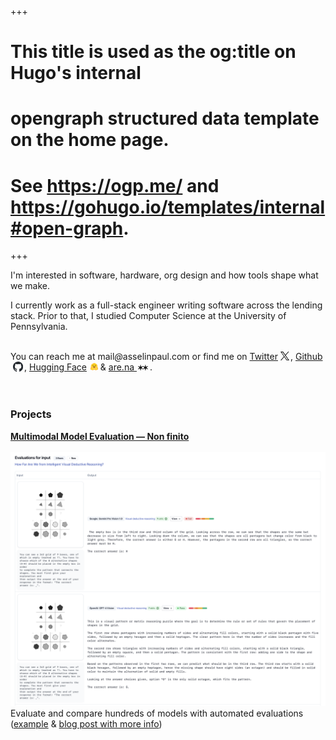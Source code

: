 +++
# This title is used as the og:title on Hugo's internal
# opengraph structured data template on the home page.
# See https://ogp.me/ and https://gohugo.io/templates/internal#open-graph.
+++

I'm interested in software, hardware, org design and how tools shape what we make.

I currently work as a full-stack engineer writing software across the lending stack. Prior to that, I studied Computer Science at the University of Pennsylvania.

<br>

<div id="intro">
You can reach me at <a
                style="text-decoration: none"
                href="mailto:mail@asselinpaul.com"
              >
<span class="highlighted"
                  >mail<i style="padding-left: 0px; padding-right: 0px">@</i
                  >asselinpaul.com</span
                >
</a>
or find me on
<a target="_blank" href="https://twitter.com/asselinpaul"
                >Twitter</a
              ><svg
                xmlns="http://www.w3.org/2000/svg"
                width="14"
                height="14"
                viewBox="0 0 300 300"
                version="1.1"
                style="margin-bottom: -1px; margin-left: 4px; margin-right: 2px"
              >
<path
                  d="M178.57 127.15 290.27 0h-26.46l-97.03 110.38L89.34 0H0l117.13 166.93L0 300.25h26.46l102.4-116.59 81.8 116.59h89.34M36.01 19.54H76.66l187.13 262.13h-40.66"
                /></svg
              >,
<a target="_blank" href="https://github.com/asselinpaul">Github</a
              ><svg
                width="16"
                height="16"
                viewBox="0 0 96 96"
                xmlns="http://www.w3.org/2000/svg"
                style="margin-bottom: -2px; margin-left: 4px; margin-right: 2px"
              >
<path
                  fill-rule="evenodd"
                  clip-rule="evenodd"
                  d="M48.854 0C21.839 0 0 22 0 49.217c0 21.756 13.993 40.172 33.405 46.69 2.427.49 3.316-1.059 3.316-2.362 0-1.141-.08-5.052-.08-9.127-13.59 2.934-16.42-5.867-16.42-5.867-2.184-5.704-5.42-7.17-5.42-7.17-4.448-3.015.324-3.015.324-3.015 4.934.326 7.523 5.052 7.523 5.052 4.367 7.496 11.404 5.378 14.235 4.074.404-3.178 1.699-5.378 3.074-6.6-10.839-1.141-22.243-5.378-22.243-24.283 0-5.378 1.94-9.778 5.014-13.2-.485-1.222-2.184-6.275.486-13.038 0 0 4.125-1.304 13.426 5.052a46.97 46.97 0 0 1 12.214-1.63c4.125 0 8.33.571 12.213 1.63 9.302-6.356 13.427-5.052 13.427-5.052 2.67 6.763.97 11.816.485 13.038 3.155 3.422 5.015 7.822 5.015 13.2 0 18.905-11.404 23.06-22.324 24.283 1.78 1.548 3.316 4.481 3.316 9.126 0 6.6-.08 11.897-.08 13.526 0 1.304.89 2.853 3.316 2.364 19.412-6.52 33.405-24.935 33.405-46.691C97.707 22 75.788 0 48.854 0z"
                  fill="#24292f"
                /></svg
              >,
<a
                target="_blank"
                href="https://huggingface.co/asselinpaul/activity/likes"
                >Hugging Face</a
              >
<svg
                width="16"
                height="16"
                viewBox="0 0 256 256"
                fill="none"
                xmlns="http://www.w3.org/2000/svg"
                style="margin-bottom: -2px; margin-right: -2px"
              >
<path
                  d="M230.721 172.7C230.183 170.673 229.313 168.75 228.146 167.008C228.396 166.091 228.587 165.159 228.714 164.217C229.543 158.241 227.471 152.77 223.567 148.537C221.452 146.225 219.185 144.698 216.784 143.761C218.36 137.018 219.157 130.117 219.161 123.193C219.161 120.03 218.982 116.932 218.682 113.88C218.526 112.356 218.337 110.836 218.115 109.32C217.428 104.847 216.408 100.431 215.064 96.11C214.183 93.2707 213.164 90.476 212.01 87.736C210.281 83.6782 208.262 79.75 205.969 75.982C204.465 73.475 202.827 71.0508 201.062 68.72C200.197 67.543 199.296 66.3938 198.358 65.274C195.58 61.898 192.561 58.7277 189.325 55.788C188.25 54.7997 187.145 53.8453 186.01 52.926C184.893 51.9943 183.751 51.0927 182.586 50.222C180.241 48.4766 177.818 46.8392 175.324 45.315C161.543 36.945 145.382 32.145 128.109 32.145C77.817 32.145 37.057 72.907 37.057 123.196C37.055 130.208 37.867 137.196 39.477 144.02C37.317 144.958 35.247 146.42 33.327 148.535C29.424 152.766 27.351 158.217 28.18 164.193C28.306 165.142 28.495 166.082 28.747 167.006C27.5811 168.749 26.7117 170.673 26.174 172.7C24.974 177.261 25.369 181.374 26.894 184.978C25.236 189.688 25.65 194.704 27.809 199.065C29.379 202.25 31.626 204.714 34.396 206.916C37.689 209.534 41.811 211.758 46.783 213.892C52.715 216.422 59.956 218.799 63.249 219.671C71.755 221.873 79.911 223.269 88.177 223.337C99.954 223.446 110.096 220.677 117.357 213.59C120.924 214.027 124.515 214.246 128.109 214.244C131.906 214.236 135.699 213.997 139.467 213.529C146.711 220.661 156.892 223.455 168.712 223.343C176.977 223.277 185.133 221.881 193.617 219.676C196.932 218.804 204.17 216.427 210.105 213.897C215.077 211.76 219.199 209.536 222.514 206.922C225.263 204.719 227.508 202.256 229.079 199.071C231.26 194.709 231.652 189.693 230.017 184.983C231.527 181.379 231.92 177.257 230.721 172.7ZM222.281 184.673C223.952 187.844 224.059 191.427 222.585 194.764C220.349 199.821 214.795 203.805 204.008 208.082C197.3 210.742 191.158 212.443 191.104 212.458C182.232 214.759 174.208 215.928 167.262 215.928C155.76 215.928 147.201 212.754 141.773 206.486C132.594 208.05 123.222 208.103 114.026 206.644C108.591 212.808 100.081 215.928 88.676 215.928C81.729 215.928 73.706 214.759 64.833 212.458C64.779 212.443 58.639 210.742 51.929 208.082C41.143 203.805 35.587 199.824 33.352 194.764C31.878 191.427 31.985 187.844 33.656 184.673C33.81 184.378 33.976 184.091 34.153 183.813C33.1516 182.309 32.4799 180.61 32.182 178.827C31.8842 177.045 31.967 175.22 32.425 173.472C33.089 170.949 34.46 168.851 36.322 167.344C35.425 165.87 34.8365 164.23 34.592 162.522C34.056 158.808 35.289 155.1 38.062 152.076C40.222 149.723 43.275 148.428 46.655 148.428H46.745C44.1965 140.259 42.9044 131.75 42.913 123.193C42.913 76.522 80.749 38.683 127.427 38.683C174.104 38.683 211.94 76.518 211.94 123.193C211.947 131.773 210.646 140.304 208.081 148.492C208.489 148.452 208.889 148.432 209.282 148.431C212.662 148.431 215.716 149.726 217.874 152.079C220.647 155.1 221.881 158.811 221.344 162.525C221.1 164.233 220.511 165.873 219.615 167.347C221.477 168.854 222.849 170.952 223.512 173.475C223.97 175.223 224.053 177.048 223.755 178.831C223.458 180.613 222.786 182.312 221.784 183.816C221.961 184.091 222.129 184.378 222.281 184.673Z"
                  fill="white"
                />
<path
                  d="M221.784 183.816C222.786 182.312 223.458 180.613 223.756 178.831C224.053 177.048 223.97 175.223 223.512 173.475C222.848 170.952 221.476 168.854 219.615 167.347C220.512 165.873 221.1 164.233 221.344 162.525C221.881 158.811 220.648 155.103 217.874 152.079C215.716 149.726 212.662 148.431 209.282 148.431C208.889 148.431 208.489 148.452 208.081 148.492C210.643 140.304 211.942 131.774 211.933 123.195C211.933 76.5231 174.097 38.6851 127.424 38.6851C80.75 38.6851 42.9099 76.5191 42.9099 123.195C42.9015 131.752 44.1936 140.261 46.742 148.43H46.6519C43.2719 148.43 40.219 149.724 38.06 152.077C35.287 155.098 34.0529 158.81 34.5899 162.523C34.8346 164.231 35.4231 165.872 36.3199 167.346C34.4579 168.852 33.086 170.95 32.422 173.473C31.9642 175.222 31.8817 177.047 32.1799 178.83C32.4781 180.612 33.1501 182.312 34.1519 183.816C33.9739 184.094 33.8099 184.381 33.6549 184.676C31.9849 187.847 31.877 191.43 33.352 194.767C35.588 199.824 41.1419 203.808 51.9289 208.085C58.6359 210.745 64.779 212.446 64.833 212.461C73.705 214.762 81.729 215.931 88.675 215.931C100.081 215.931 108.591 212.811 114.026 206.647C123.222 208.106 132.594 208.052 141.773 206.489C147.201 212.757 155.76 215.931 167.262 215.931C174.208 215.931 182.232 214.762 191.103 212.461C191.158 212.446 197.298 210.745 204.008 208.085C214.795 203.808 220.35 199.824 222.585 194.767C224.059 191.43 223.952 187.847 222.281 184.676C222.129 184.379 221.961 184.091 221.784 183.816ZM110.137 196.997C109.669 197.815 109.168 198.614 108.635 199.391C107.23 201.448 105.382 203.02 103.237 204.188C99.1369 206.424 93.947 207.205 88.675 207.205C80.346 207.205 71.808 205.256 67.023 204.015C66.787 203.954 37.689 195.735 41.373 188.739C41.993 187.562 43.0129 187.092 44.2979 187.092C49.4849 187.092 58.9299 194.816 62.9889 194.816C63.8959 194.816 64.5359 194.43 64.7969 193.488C66.5269 187.284 38.5039 184.676 40.8639 175.692C41.2799 174.102 42.41 173.456 43.998 173.456C50.856 173.455 66.248 185.516 69.467 185.516C69.714 185.516 69.8909 185.443 69.9869 185.291C70.0009 185.268 70.015 185.246 70.028 185.222C71.539 182.727 70.6719 180.913 60.3209 174.573L59.3269 173.968C47.9359 167.074 39.9409 162.925 44.4879 157.975C45.0109 157.404 45.7529 157.151 46.6539 157.151C47.7219 157.151 49.0149 157.508 50.4389 158.108C56.4549 160.645 64.793 167.564 68.276 170.581C68.8239 171.057 69.3683 171.538 69.9089 172.022C69.9089 172.022 74.319 176.608 76.985 176.608C77.599 176.608 78.1199 176.366 78.4729 175.768C80.364 172.58 60.9099 157.838 59.8129 151.755C59.0689 147.634 60.3349 145.546 62.6749 145.546C63.7879 145.546 65.1459 146.02 66.6449 146.971C71.2949 149.922 80.2729 165.35 83.5599 171.352C84.6619 173.363 86.5429 174.213 88.2379 174.213C91.6009 174.213 94.2299 170.87 88.5459 166.622C80.0029 160.23 83.001 149.782 87.078 149.139C87.252 149.111 87.4279 149.097 87.6029 149.097C91.3109 149.097 92.9459 155.486 92.9459 155.486C92.9459 155.486 97.7399 167.524 105.975 175.753C113.447 183.222 114.491 189.351 110.137 196.997ZM136.766 198.407L136.339 198.458L135.611 198.541C135.228 198.581 134.844 198.619 134.459 198.654L134.084 198.688L133.741 198.717L133.255 198.756L132.718 198.795L132.182 198.83L132.063 198.838C131.923 198.846 131.783 198.855 131.641 198.862L131.462 198.872C131.296 198.881 131.13 198.889 130.962 198.896L130.381 198.921L129.854 198.939L129.502 198.949H129.323C129.213 198.949 129.104 198.955 128.994 198.956H128.82C128.71 198.956 128.601 198.956 128.491 198.961L128.043 198.967H127.418C126.927 198.967 126.437 198.962 125.949 198.952L125.553 198.943C125.44 198.943 125.327 198.938 125.216 198.934L124.796 198.922L124.275 198.902L123.805 198.881L123.684 198.876L123.237 198.853C123.112 198.846 122.989 198.84 122.865 198.831L122.576 198.814C122.213 198.791 121.85 198.766 121.487 198.738L121.107 198.707C120.947 198.695 120.787 198.68 120.628 198.666C120.441 198.65 120.254 198.632 120.067 198.614C119.754 198.585 119.441 198.553 119.128 198.519H119.113C123.683 188.324 121.372 178.802 112.137 169.575C106.08 163.526 102.051 154.594 101.215 152.633C99.5229 146.828 95.045 140.375 87.608 140.375C86.979 140.375 86.351 140.425 85.73 140.523C82.472 141.036 79.624 142.911 77.592 145.733C75.396 143.002 73.262 140.831 71.332 139.605C68.422 137.76 65.5179 136.824 62.6889 136.824C59.1579 136.824 56.0019 138.274 53.8019 140.904L53.7459 140.971C53.7039 140.798 53.6639 140.625 53.6229 140.451L53.6179 140.428C53.1992 138.638 52.8477 136.833 52.5639 135.016C52.5639 135.004 52.5639 134.992 52.5579 134.98C52.5359 134.843 52.5159 134.705 52.4949 134.568C52.4334 134.162 52.3757 133.755 52.3219 133.348C52.2979 133.163 52.2719 132.978 52.2489 132.793L52.1809 132.238C52.1589 132.053 52.1409 131.885 52.1209 131.709L52.115 131.665C52.0351 130.945 51.9651 130.225 51.9049 129.503L51.8829 129.226L51.8479 128.754C51.8379 128.625 51.8279 128.495 51.8209 128.365C51.8209 128.334 51.8159 128.304 51.8149 128.275C51.7895 127.913 51.7678 127.55 51.7499 127.187C51.7399 126.998 51.7299 126.81 51.7219 126.62L51.7019 126.124L51.6969 125.974L51.6809 125.517L51.6709 125.128C51.6709 124.973 51.6629 124.818 51.6609 124.663C51.6579 124.508 51.6539 124.338 51.6529 124.174C51.6509 124.01 51.6529 123.848 51.6479 123.685C51.6439 123.521 51.6479 123.358 51.6479 123.195C51.6479 81.3421 85.5789 47.4111 127.436 47.4111C169.292 47.4111 203.222 81.3411 203.222 123.195V124.174C203.222 124.337 203.217 124.501 203.214 124.663C203.214 124.798 203.208 124.931 203.204 125.068C203.204 125.188 203.199 125.309 203.195 125.425C203.195 125.578 203.186 125.731 203.181 125.884V125.896L203.16 126.427C203.153 126.582 203.147 126.738 203.139 126.893L203.134 127.003L203.107 127.499C203.048 128.562 202.967 129.623 202.866 130.683V130.696C202.849 130.87 202.832 131.044 202.813 131.218L202.768 131.629L202.679 132.433L202.628 132.84L202.565 133.319C202.542 133.493 202.519 133.668 202.493 133.841C202.467 134.036 202.438 134.23 202.409 134.424L202.34 134.883L202.258 135.403C202.23 135.576 202.2 135.748 202.168 135.92C202.135 136.093 202.109 136.265 202.079 136.437C202.019 136.781 201.956 137.125 201.89 137.468C201.789 137.981 201.686 138.493 201.58 139.005L201.47 139.512C201.434 139.681 201.395 139.851 201.357 140.02C199.224 137.947 196.399 136.818 193.284 136.818C190.457 136.818 187.55 137.753 184.641 139.598C182.711 140.824 180.578 142.996 178.381 145.726C176.346 142.904 173.498 141.029 170.242 140.516C169.621 140.418 168.993 140.368 168.364 140.368C160.925 140.368 156.45 146.821 154.757 152.626C153.917 154.587 149.887 163.519 143.825 169.577C134.596 178.775 132.268 188.254 136.766 198.407ZM215.007 177.998L214.977 178.087C214.901 178.288 214.813 178.484 214.714 178.674C214.639 178.814 214.558 178.95 214.47 179.082C214.303 179.331 214.12 179.569 213.921 179.793C213.875 179.845 213.831 179.897 213.779 179.948C213.707 180.025 213.634 180.101 213.559 180.175C212.213 181.509 210.161 182.679 207.841 183.752C207.578 183.871 207.311 183.99 207.042 184.11L206.774 184.229C206.595 184.308 206.416 184.386 206.228 184.463C206.049 184.541 205.863 184.619 205.677 184.695L205.119 184.925C203.814 185.462 202.477 185.974 201.173 186.479L200.615 186.696L200.064 186.912C199.697 187.055 199.335 187.198 198.979 187.341L198.448 187.555L197.926 187.768L197.67 187.876C197.499 187.947 197.332 188.018 197.165 188.089C193.328 189.736 190.567 191.411 191.147 193.489C191.163 193.548 191.181 193.604 191.201 193.659C191.253 193.813 191.324 193.958 191.413 194.095C191.465 194.176 191.525 194.253 191.592 194.323C192.274 195.032 193.515 194.92 195.08 194.357C195.3 194.276 195.519 194.192 195.736 194.104L195.872 194.048C196.23 193.896 196.609 193.726 196.996 193.542C197.093 193.496 197.191 193.452 197.289 193.401C199.203 192.465 201.372 191.205 203.524 190.058C204.385 189.593 205.258 189.152 206.142 188.733C208.18 187.774 210.096 187.094 211.636 187.094C212.359 187.094 212.997 187.242 213.529 187.582L213.618 187.641C213.952 187.876 214.232 188.178 214.441 188.528C214.482 188.595 214.522 188.666 214.561 188.739C215.322 190.184 214.685 191.68 213.194 193.147C211.763 194.556 209.537 195.937 207.007 197.215C206.819 197.31 206.631 197.405 206.44 197.498C198.91 201.196 189.049 203.981 188.912 204.016C186.284 204.697 182.526 205.591 178.292 206.26L177.666 206.358L177.563 206.373C177.089 206.445 176.614 206.512 176.138 206.574C175.655 206.639 175.167 206.698 174.676 206.753L174.586 206.763C172.806 206.968 171.019 207.104 169.228 207.169H169.202C168.554 207.192 167.907 207.204 167.259 207.204H166.512C165.524 207.191 164.538 207.146 163.553 207.07C163.53 207.07 163.505 207.07 163.482 207.064C163.129 207.037 162.777 207.004 162.425 206.965C162.06 206.926 161.696 206.882 161.333 206.833C161.094 206.801 160.856 206.765 160.618 206.726C160.376 206.687 160.134 206.647 159.893 206.605L159.564 206.543L159.539 206.538C159.192 206.472 158.847 206.399 158.503 206.319C158.303 206.274 158.104 206.23 157.907 206.176L157.788 206.146C157.69 206.122 157.595 206.096 157.498 206.07L157.445 206.056L157.137 205.966C157.025 205.935 156.913 205.901 156.801 205.868L156.762 205.857L156.471 205.768C156.361 205.734 156.251 205.698 156.142 205.662L155.874 205.573L155.677 205.504C155.487 205.437 155.298 205.368 155.111 205.296L154.933 205.226L154.786 205.168C154.502 205.054 154.22 204.935 153.941 204.81L153.756 204.72L153.725 204.706C153.659 204.675 153.594 204.644 153.528 204.617C153.399 204.555 153.271 204.491 153.144 204.426L153.105 204.407L152.921 204.31C152.594 204.139 152.274 203.957 151.96 203.764L151.788 203.658C151.702 203.605 151.616 203.55 151.532 203.494L151.308 203.346L151.067 203.18L150.923 203.077C150.771 202.969 150.622 202.857 150.476 202.742L150.243 202.563C150.15 202.488 150.058 202.412 149.967 202.335C149.89 202.272 149.815 202.206 149.74 202.14L149.734 202.135C149.653 202.064 149.574 201.993 149.495 201.92C149.417 201.849 149.339 201.777 149.263 201.704L149.254 201.695C149.174 201.619 149.096 201.542 149.019 201.463C148.942 201.385 148.863 201.307 148.788 201.227C148.713 201.148 148.636 201.067 148.562 200.984C148.488 200.902 148.42 200.827 148.35 200.746L148.327 200.719C148.259 200.641 148.192 200.562 148.126 200.481C147.983 200.31 147.844 200.135 147.71 199.956C147.575 199.776 147.443 199.592 147.314 199.405L147.191 199.221C147.027 198.981 146.867 198.739 146.712 198.493C146.596 198.316 146.483 198.138 146.373 197.957C146.302 197.844 146.234 197.73 146.166 197.618L146.138 197.572C146.073 197.462 146.009 197.354 145.947 197.245C145.911 197.186 145.877 197.127 145.845 197.066C145.812 197.004 145.774 196.941 145.739 196.878L145.682 196.779L145.647 196.715C145.58 196.595 145.514 196.474 145.45 196.352C145.42 196.298 145.391 196.244 145.36 196.192L145.271 196.019L145.181 195.848C144.956 195.398 144.743 194.942 144.543 194.48L144.472 194.311C144.426 194.198 144.383 194.086 144.337 193.975C144.315 193.921 144.293 193.868 144.274 193.814C144.167 193.537 144.067 193.257 143.975 192.975C143.942 192.874 143.91 192.775 143.88 192.675C143.808 192.448 143.743 192.219 143.685 191.988C143.614 191.719 143.551 191.448 143.498 191.175C143.487 191.12 143.476 191.065 143.467 191.012C143.415 190.745 143.373 190.476 143.34 190.206C143.332 190.153 143.326 190.1 143.32 190.047L143.303 189.885C143.281 189.673 143.264 189.46 143.254 189.247C143.254 189.193 143.249 189.139 143.247 189.087C143.242 188.981 143.24 188.875 143.239 188.769C143.183 184.496 145.345 180.388 149.968 175.767C158.203 167.54 162.997 155.501 162.997 155.501C162.997 155.501 163.126 154.996 163.394 154.269C163.431 154.168 163.47 154.064 163.514 153.955C163.67 153.548 163.846 153.148 164.041 152.758L164.08 152.683C164.246 152.351 164.428 152.027 164.624 151.712C164.67 151.639 164.714 151.567 164.765 151.494C164.912 151.277 165.067 151.065 165.23 150.86C165.319 150.749 165.416 150.639 165.513 150.532C165.552 150.49 165.59 150.448 165.631 150.408C166.108 149.915 166.653 149.513 167.27 149.299L167.348 149.273C167.4 149.256 167.452 149.24 167.505 149.225C167.566 149.209 167.627 149.195 167.69 149.182L167.719 149.176C167.849 149.15 167.981 149.133 168.114 149.124H168.125C168.194 149.124 168.264 149.117 168.335 149.117C168.424 149.117 168.507 149.117 168.594 149.126C168.684 149.134 168.773 149.144 168.863 149.158C169.605 149.276 170.311 149.718 170.919 150.4C171.15 150.66 171.358 150.94 171.54 151.236C171.66 151.428 171.773 151.631 171.88 151.845C171.923 151.934 171.964 152.016 172.004 152.104C172.108 152.33 172.202 152.56 172.284 152.795C172.479 153.345 172.626 153.911 172.723 154.487C172.807 154.992 172.857 155.502 172.873 156.013C172.881 156.286 172.881 156.563 172.873 156.842C172.819 158.14 172.553 159.421 172.086 160.634C172.044 160.745 171.997 160.857 171.952 160.969C171.86 161.195 171.759 161.417 171.65 161.634C171.569 161.799 171.484 161.965 171.392 162.13C171.332 162.24 171.269 162.35 171.206 162.46C171.045 162.734 170.871 163.006 170.684 163.277L170.571 163.439C170.129 164.055 169.637 164.633 169.099 165.167C168.569 165.698 168.001 166.189 167.4 166.637C166.798 167.083 166.233 167.577 165.711 168.114C164.208 169.691 163.858 171.083 164.196 172.138C164.25 172.304 164.321 172.465 164.407 172.617C164.508 172.791 164.628 172.951 164.764 173.097L164.817 173.152L164.871 173.206C164.925 173.258 164.982 173.309 165.043 173.359L165.103 173.407C165.248 173.519 165.402 173.619 165.563 173.707C165.61 173.732 165.652 173.757 165.705 173.781C165.879 173.866 166.058 173.939 166.242 173.998C166.293 174.015 166.344 174.03 166.396 174.046L166.461 174.063L166.551 174.087L166.628 174.106L166.712 174.124L166.795 174.141L166.874 174.154C166.932 174.164 166.992 174.174 167.052 174.181L167.109 174.19L167.213 174.2L167.277 174.207L167.382 174.214H167.444L167.554 174.22H167.9L167.999 174.214L168.113 174.207L168.252 174.194L168.382 174.179C168.412 174.179 168.442 174.171 168.472 174.165C168.872 174.107 169.264 174.001 169.639 173.849L169.798 173.782C169.887 173.743 169.977 173.702 170.059 173.658C170.235 173.57 170.406 173.47 170.57 173.361C170.799 173.211 171.015 173.043 171.217 172.858C171.265 172.815 171.312 172.769 171.358 172.725C171.381 172.703 171.403 172.682 171.425 172.658C171.469 172.613 171.514 172.569 171.558 172.52C171.878 172.168 172.155 171.78 172.383 171.363C174.34 167.804 176.391 164.298 178.534 160.849L178.828 160.378L179.125 159.907C179.273 159.668 179.423 159.433 179.572 159.199L179.722 158.965C180.22 158.185 180.726 157.41 181.241 156.641L181.546 156.185C182.158 155.278 182.768 154.396 183.373 153.558L183.674 153.143C184.332 152.236 185.017 151.348 185.728 150.482L186.01 150.144C186.057 150.088 186.1 150.032 186.151 149.978C186.244 149.868 186.337 149.761 186.428 149.657C186.474 149.604 186.517 149.552 186.566 149.5L186.834 149.198L186.968 149.051C187.103 148.906 187.235 148.767 187.365 148.634C187.455 148.544 187.538 148.455 187.624 148.371C188.131 147.853 188.69 147.388 189.293 146.985L189.433 146.895C189.567 146.805 189.706 146.721 189.848 146.645C192.212 145.303 194.169 145.204 195.296 146.331C195.978 147.013 196.356 148.144 196.335 149.718C196.335 149.787 196.335 149.857 196.33 149.929V150.006C196.33 150.078 196.324 150.15 196.318 150.223C196.318 150.313 196.308 150.402 196.299 150.492C196.29 150.581 196.285 150.649 196.276 150.729C196.276 150.751 196.272 150.774 196.268 150.798C196.262 150.867 196.253 150.938 196.243 151.009C196.243 151.03 196.243 151.052 196.235 151.074C196.224 151.169 196.21 151.263 196.194 151.357C196.183 151.447 196.168 151.531 196.152 151.619L196.126 151.768C196.1 151.91 196.067 152.05 196.026 152.188C195.948 152.447 195.854 152.7 195.743 152.946C195.588 153.284 195.417 153.613 195.229 153.933C195.125 154.111 195.018 154.286 194.907 154.459C194.793 154.638 194.673 154.819 194.549 155.002C194.233 155.454 193.905 155.897 193.564 156.33L193.408 156.527C192.852 157.22 192.278 157.899 191.686 158.562L191.499 158.772C191.247 159.053 190.991 159.336 190.729 159.62L190.532 159.834C190.401 159.977 190.264 160.12 190.132 160.264C190.001 160.407 189.864 160.552 189.726 160.697L189.315 161.13L188.898 161.566L188.478 162.002C188.196 162.294 187.913 162.586 187.628 162.878C183.573 167.037 179.301 171.182 177.855 173.766C177.758 173.934 177.671 174.108 177.593 174.285C177.387 174.755 177.301 175.157 177.36 175.482C177.379 175.589 177.416 175.691 177.471 175.785C177.552 175.926 177.651 176.056 177.766 176.172C177.819 176.224 177.875 176.272 177.934 176.316C178.232 176.528 178.591 176.637 178.957 176.627H179.071L179.188 176.618L179.305 176.605L179.402 176.591C179.415 176.589 179.429 176.587 179.442 176.583L179.531 176.566L179.554 176.561L179.653 176.54L179.688 176.531C179.723 176.522 179.757 176.513 179.792 176.503C179.827 176.493 179.875 176.48 179.917 176.466C180.093 176.413 180.265 176.35 180.434 176.278C180.523 176.242 180.61 176.203 180.696 176.161C180.741 176.141 180.786 176.12 180.828 176.098L180.962 176.032C181.282 175.866 181.594 175.685 181.898 175.491L182.031 175.401C182.076 175.373 182.121 175.344 182.164 175.312L182.297 175.223L182.368 175.174L182.56 175.039C182.739 174.916 182.906 174.789 183.075 174.66L183.09 174.648L183.359 174.44C183.726 174.15 184.074 173.858 184.39 173.583L184.6 173.399L184.619 173.381L184.729 173.284C184.987 173.052 185.217 172.836 185.408 172.658L185.487 172.581C185.556 172.516 185.619 172.455 185.676 172.403L185.788 172.292L185.828 172.253L185.839 172.242L185.956 172.125L186.03 172.048L186.039 172.041L186.074 172.009L186.118 171.969L186.132 171.956L186.169 171.922L186.373 171.743L186.487 171.641C186.548 171.588 186.607 171.534 186.666 171.479L186.802 171.358C186.827 171.338 186.851 171.316 186.876 171.294L187.019 171.169L187.229 170.984L187.341 170.887C187.776 170.509 188.305 170.052 188.913 169.537L189.162 169.326L189.573 168.981L189.994 168.63C190.544 168.173 191.136 167.688 191.762 167.185L192.173 166.855C192.523 166.576 192.882 166.292 193.246 166.006C193.393 165.891 193.542 165.776 193.694 165.662C194.066 165.373 194.44 165.086 194.817 164.803C195.675 164.155 196.56 163.506 197.456 162.874L197.84 162.606C198.109 162.421 198.377 162.235 198.645 162.054L198.888 161.89C199.367 161.565 199.853 161.248 200.343 160.939L200.586 160.786L200.827 160.636C201.069 160.486 201.309 160.339 201.548 160.196L201.787 160.053L202.265 159.775L202.734 159.506L202.829 159.454L203.2 159.25C203.355 159.166 203.509 159.085 203.663 159.006L203.892 158.888L204.115 158.776C204.193 158.739 204.27 158.7 204.346 158.663C204.848 158.415 205.36 158.187 205.88 157.979C206.021 157.919 206.161 157.865 206.3 157.818L206.71 157.674C206.833 157.633 206.953 157.594 207.068 157.559L207.108 157.547C207.17 157.527 207.232 157.509 207.293 157.493L207.311 157.488C207.439 157.451 207.566 157.419 207.691 157.389H207.7C208.054 157.304 208.414 157.243 208.777 157.206C208.944 157.189 209.111 157.18 209.279 157.181H209.363C209.475 157.181 209.583 157.188 209.69 157.199C209.739 157.199 209.788 157.209 209.836 157.215H209.856C209.904 157.221 209.952 157.228 210 157.239C210.047 157.248 210.095 157.256 210.141 157.267H210.156C210.203 157.277 210.245 157.289 210.294 157.303C210.548 157.374 210.79 157.484 211.012 157.628C211.121 157.699 211.223 157.779 211.317 157.868L211.344 157.894C211.362 157.91 211.379 157.927 211.395 157.944L211.444 157.997C211.846 158.418 212.178 158.901 212.428 159.427L212.466 159.517C212.551 159.717 212.618 159.924 212.666 160.135C212.808 160.781 212.753 161.455 212.508 162.07C212.415 162.318 212.302 162.557 212.169 162.785C211.858 163.309 211.489 163.796 211.07 164.237L210.981 164.332C210.848 164.472 210.71 164.612 210.565 164.752C210.501 164.815 210.434 164.877 210.367 164.94L210.162 165.129L210.055 165.224C209.797 165.454 209.532 165.677 209.263 165.893C209.1 166.025 208.936 166.154 208.77 166.281C208.184 166.729 207.587 167.161 206.979 167.578C206.612 167.83 206.242 168.077 205.869 168.321C204.95 168.924 204.021 169.512 203.083 170.084C201.115 171.294 198.934 172.588 196.609 173.995L196.007 174.36C195.348 174.762 194.726 175.146 194.14 175.512L193.845 175.697L193.287 176.055C192.917 176.292 192.548 176.531 192.179 176.77L191.882 176.966C191.737 177.06 191.593 177.156 191.449 177.252L191.308 177.342L190.876 177.633L190.647 177.79L190.379 177.976L190.13 178.149C189.713 178.444 189.325 178.725 188.968 178.992L188.834 179.094C188.624 179.253 188.416 179.415 188.211 179.58C187.902 179.829 187.62 180.067 187.367 180.296L187.243 180.409C187.172 180.474 187.102 180.539 187.035 180.603C186.989 180.648 186.946 180.693 186.898 180.736L186.834 180.8C186.691 180.944 186.551 181.091 186.416 181.242L186.35 181.318C186.203 181.488 186.075 181.651 185.963 181.81L185.913 181.881C185.825 182.009 185.744 182.141 185.671 182.277C185.652 182.311 185.635 182.345 185.618 182.379L185.569 182.481L185.536 182.555L185.515 182.605L185.498 182.65L185.475 182.711C185.413 182.88 185.37 183.056 185.345 183.234L185.337 183.296L185.331 183.354V183.669C185.331 183.695 185.331 183.721 185.338 183.749L185.343 183.797C185.343 183.823 185.349 183.848 185.353 183.876C185.357 183.902 185.364 183.949 185.372 183.986V183.991C185.379 184.026 185.386 184.06 185.395 184.095C185.404 184.13 185.413 184.17 185.424 184.206C185.443 184.277 185.467 184.347 185.492 184.417C185.508 184.459 185.523 184.5 185.54 184.541C185.54 184.549 185.546 184.558 185.55 184.566L185.586 184.647L185.636 184.758C185.69 184.873 185.749 184.985 185.813 185.094L185.879 185.208L185.947 185.322C185.959 185.341 185.973 185.359 185.988 185.376L186.01 185.399L186.035 185.422L186.061 185.442C186.099 185.469 186.14 185.49 186.183 185.505C186.206 185.513 186.23 185.519 186.254 185.525C186.831 185.655 188.017 185.178 189.593 184.346C189.682 184.298 189.78 184.248 189.875 184.196L190.355 183.934L190.589 183.804C190.756 183.715 190.926 183.614 191.1 183.515L191.417 183.336C193.5 182.137 195.988 180.597 198.56 179.093C198.801 178.952 199.043 178.811 199.285 178.672L199.771 178.361C200.335 178.038 200.902 177.719 201.471 177.404C202.188 177.01 202.91 176.626 203.639 176.254L204.115 176.013C204.431 175.857 204.744 175.705 205.053 175.557C205.651 175.273 206.256 175.003 206.868 174.748L207.203 174.612L207.243 174.596C209.018 173.893 210.627 173.459 211.929 173.459C212.21 173.456 212.492 173.48 212.769 173.528H212.778C212.867 173.544 212.948 173.562 213.031 173.582H213.046C213.259 173.636 213.466 173.713 213.662 173.812C213.937 173.954 214.184 174.143 214.393 174.371C214.489 174.477 214.574 174.592 214.649 174.714C214.789 174.929 214.899 175.162 214.978 175.406C215.01 175.501 215.038 175.594 215.067 175.693C215.278 176.45 215.257 177.253 215.007 177.998Z"
                  fill="#FF9D00"
                />
<path
                  fill-rule="evenodd"
                  clip-rule="evenodd"
                  d="M203.21 123.685V123.194C203.21 81.34 169.292 47.411 127.435 47.411C85.5791 47.411 51.648 81.342 51.648 123.194V123.358C51.646 123.467 51.645 123.576 51.648 123.685C51.6529 123.848 51.6546 124.011 51.653 124.174L51.6581 124.534L51.661 124.663C51.661 124.723 51.6631 124.782 51.6651 124.842C51.6681 124.937 51.67 125.033 51.67 125.128L51.681 125.517L51.697 125.974L51.702 126.124L51.722 126.597V126.62C51.73 126.805 51.7401 126.989 51.7491 127.173L51.75 127.187C51.76 127.375 51.7701 127.564 51.7821 127.753C51.7921 127.927 51.802 128.101 51.815 128.275L51.8171 128.306C51.8258 128.455 51.8358 128.605 51.847 128.754L51.85 128.794L51.883 129.226L51.8861 129.254C51.8921 129.338 51.898 129.422 51.906 129.503C51.9658 130.224 52.0355 130.945 52.1151 131.664L52.12 131.709L52.181 132.238L52.2491 132.793L52.299 133.17L52.322 133.347C52.3753 133.755 52.433 134.162 52.495 134.568L52.4991 134.595L52.558 134.979C52.8435 136.808 53.1971 138.626 53.618 140.429L53.6231 140.451L53.655 140.586L53.746 140.971L53.802 140.904C56.002 138.274 59.158 136.824 62.689 136.824C65.519 136.824 68.4221 137.76 71.3321 139.605C73.2621 140.831 75.3961 143.002 77.5921 145.733C79.6241 142.911 82.4721 141.035 85.7301 140.523C86.3513 140.425 86.9792 140.376 87.6081 140.375C95.0441 140.375 99.523 146.828 101.215 152.633C102.051 154.594 106.08 163.526 112.156 169.568C121.392 178.795 123.703 188.316 119.132 198.511H119.148C119.459 198.546 119.772 198.578 120.087 198.607C120.274 198.625 120.46 198.643 120.648 198.659L120.714 198.665L121.127 198.7L121.507 198.73C121.869 198.758 122.232 198.784 122.596 198.807L122.885 198.824L123.114 198.838L123.256 198.846L123.703 198.869L123.825 198.874L124.294 198.895L124.816 198.915L125.235 198.927L125.305 198.929C125.394 198.933 125.483 198.936 125.572 198.936L125.668 198.939C126.258 198.953 126.847 198.96 127.437 198.959H128.063L128.51 198.954C128.62 198.949 128.729 198.949 128.84 198.949H129.014L129.165 198.945C129.224 198.943 129.283 198.941 129.343 198.941H129.522L129.873 198.932L130.401 198.914L130.982 198.888C131.15 198.882 131.316 198.873 131.482 198.865L131.661 198.854L131.927 198.84L132.083 198.831L132.201 198.823L132.738 198.788L133.274 198.749L133.761 198.71L134.103 198.681L134.479 198.647C135.107 198.591 135.733 198.525 136.359 198.45L136.786 198.399C132.287 188.247 134.616 178.767 143.813 169.577C149.876 163.519 153.905 154.587 154.745 152.625C156.438 146.821 160.914 140.368 168.352 140.368C168.981 140.368 169.61 140.418 170.231 140.516C173.486 141.028 176.334 142.904 178.369 145.726C180.566 142.996 182.699 140.823 184.63 139.597C187.539 137.753 190.445 136.817 193.272 136.817C196.388 136.817 199.212 137.947 201.345 140.02C201.384 139.851 201.422 139.682 201.459 139.512L201.568 139.006C201.607 138.821 201.646 138.636 201.683 138.451C201.749 138.124 201.815 137.797 201.878 137.467C201.944 137.125 202.007 136.781 202.067 136.437L202.098 136.251C202.117 136.141 202.135 136.031 202.156 135.92C202.19 135.748 202.218 135.576 202.246 135.402L202.257 135.336L202.328 134.883L202.398 134.424V134.42C202.449 134.081 202.497 133.742 202.542 133.403L202.553 133.319L202.616 132.841L202.667 132.433L202.757 131.629L202.792 131.306L202.801 131.218C202.82 131.044 202.838 130.87 202.854 130.696V130.682C202.867 130.544 202.881 130.405 202.893 130.266C202.964 129.478 203.024 128.686 203.072 127.891C203.081 127.761 203.088 127.63 203.096 127.499V127.493L203.122 127.002L203.128 126.892C203.144 126.56 203.158 126.228 203.169 125.896V125.884L203.174 125.754C203.179 125.645 203.183 125.535 203.183 125.425L203.185 125.381C203.189 125.278 203.193 125.172 203.193 125.067L203.196 124.977C203.199 124.872 203.202 124.768 203.202 124.663L203.204 124.574C203.207 124.441 203.21 124.307 203.21 124.174V123.685ZM108.638 199.391C114.64 190.59 114.214 183.984 105.98 175.754C97.7441 167.523 92.951 155.487 92.951 155.487C92.951 155.487 91.1621 148.496 87.0821 149.138C83.0021 149.78 80.0091 160.227 88.5521 166.622C97.0941 173.017 86.8521 177.353 83.5641 171.352C80.2761 165.35 71.299 149.923 66.645 146.972C61.991 144.021 58.718 145.675 59.815 151.757C60.36 154.776 65.4281 159.929 70.1631 164.743C74.9671 169.627 79.428 174.163 78.474 175.768C76.581 178.955 69.9141 172.023 69.9141 172.023C69.9141 172.023 49.038 153.025 44.494 157.976C40.304 162.539 46.765 166.418 56.7211 172.397C57.5671 172.905 58.4391 173.429 59.3321 173.969C70.7231 180.865 71.609 182.684 69.992 185.293C69.395 186.257 65.582 183.968 60.892 181.153C52.897 176.352 42.3551 170.023 40.8661 175.688C39.5781 180.591 47.334 183.595 54.368 186.32C60.228 188.59 65.5881 190.666 64.7991 193.484C63.9821 196.406 59.5531 193.969 54.7121 191.305C49.2771 188.314 43.3221 185.038 41.3731 188.735C37.6901 195.725 66.7831 203.954 67.0231 204.015C76.4231 206.453 100.295 211.619 108.638 199.391ZM147.303 199.391C141.301 190.59 141.727 183.984 149.962 175.754C158.197 167.523 162.99 155.487 162.99 155.487C162.99 155.487 164.779 148.496 168.859 149.138C172.939 149.78 175.932 160.227 167.39 166.622C158.847 173.017 169.089 177.353 172.377 171.352C175.666 165.35 184.637 149.923 189.291 146.972C193.945 144.021 197.22 145.675 196.122 151.757C195.578 154.776 190.509 159.929 185.774 164.744C180.97 169.628 176.509 174.163 177.462 175.768C179.355 178.955 186.027 172.019 186.027 172.019C186.027 172.019 206.902 153.022 211.448 157.973C215.637 162.535 209.176 166.415 199.219 172.394C198.348 172.917 197.478 173.441 196.609 173.966C185.218 180.862 184.332 182.681 185.948 185.289C186.546 186.254 190.359 183.964 195.048 181.149C203.044 176.349 213.586 170.019 215.075 175.685C216.364 180.588 208.607 183.592 201.573 186.317C195.713 188.587 190.353 190.663 191.141 193.481C191.957 196.402 196.385 193.965 201.225 191.301C206.66 188.31 212.616 185.032 214.564 188.732C218.248 195.726 189.15 203.947 188.915 204.007C179.515 206.453 155.643 211.619 147.303 199.391Z"
                  fill="#FFD21E"
                />
<path
                  fill-rule="evenodd"
                  clip-rule="evenodd"
                  d="M152.047 102.567C153.229 102.985 154.108 104.257 154.944 105.468C156.074 107.104 157.126 108.627 158.74 107.769C160.644 106.756 162.205 105.202 163.225 103.302C164.246 101.402 164.681 99.2427 164.475 97.096C164.321 95.4908 163.813 93.9398 162.987 92.5548C162.161 91.1697 161.038 89.985 159.7 89.0862C158.361 88.1874 156.839 87.5968 155.245 87.3569C153.65 87.117 152.022 87.2339 150.478 87.699C148.934 88.1639 147.513 88.9653 146.316 90.0455C145.119 91.1257 144.176 92.4578 143.556 93.946C142.936 95.4342 142.653 97.0415 142.728 98.652C142.804 100.263 143.235 101.836 143.992 103.26C144.74 104.667 146.4 104.003 148.152 103.302C149.525 102.753 150.956 102.181 152.047 102.567ZM100.672 102.567C99.49 102.985 98.611 104.258 97.775 105.468C96.645 107.105 95.592 108.627 93.979 107.769C91.5845 106.501 89.7482 104.386 88.8278 101.838C87.9075 99.2895 87.9692 96.4896 89.0008 93.9841C90.0324 91.4786 91.9601 89.4471 94.408 88.2855C96.856 87.1239 99.6488 86.9156 102.242 87.701C104.307 88.3228 106.141 89.5427 107.513 91.2065C108.885 92.8704 109.732 94.9035 109.949 97.049C110.165 99.1945 109.74 101.356 108.728 103.26C107.979 104.667 106.319 104.003 104.567 103.303C103.193 102.753 101.764 102.181 100.672 102.567ZM144.099 149.318C152.242 142.903 155.233 132.429 155.233 125.977C155.233 120.877 151.802 122.482 146.309 125.202L145.999 125.355C140.957 127.852 134.245 131.177 126.877 131.177C119.508 131.177 112.796 127.852 107.755 125.354C102.084 122.545 98.527 120.783 98.527 125.978C98.527 132.634 101.709 143.563 110.443 149.912C111.596 147.573 113.219 145.497 115.211 143.813C117.202 142.129 119.52 140.874 122.018 140.126C122.89 139.866 123.788 141.367 124.707 142.904C125.594 144.386 126.501 145.902 127.423 145.902C128.406 145.902 129.371 144.408 130.314 142.95C131.299 141.425 132.26 139.94 133.189 140.237C137.864 141.738 141.775 144.993 144.099 149.318Z"
                  fill="#32343D"
                />
<path
                  d="M144.097 149.317C139.856 152.659 134.219 154.9 126.878 154.9C119.981 154.9 114.587 152.922 110.443 149.911C111.596 147.572 113.219 145.495 115.211 143.812C117.202 142.128 119.52 140.873 122.018 140.125C123.73 139.614 125.545 145.901 127.423 145.901C129.433 145.901 131.37 139.655 133.189 140.236C137.863 141.738 141.773 144.993 144.097 149.317Z"
                  fill="#FF323D"
                />
<path
                  fill-rule="evenodd"
                  clip-rule="evenodd"
                  d="M81.2 111.64C80.2312 112.288 79.1173 112.687 77.9572 112.801C76.7971 112.916 75.6267 112.742 74.55 112.295C73.6893 111.94 72.9072 111.418 72.2488 110.759C71.5903 110.101 71.0684 109.319 70.713 108.458C70.267 107.381 70.0935 106.211 70.2082 105.051C70.3228 103.891 70.7219 102.777 71.37 101.808C72.1488 100.642 73.2558 99.7333 74.5512 99.1967C75.8466 98.6601 77.272 98.5197 78.6471 98.7935C80.0223 99.0672 81.2853 99.7427 82.2764 100.734C83.2675 101.726 83.9422 102.99 84.215 104.365C84.4883 105.74 84.3477 107.165 83.8113 108.46C83.2748 109.755 82.3654 110.861 81.2 111.64ZM182.613 111.64C181.644 112.288 180.53 112.687 179.37 112.801C178.209 112.916 177.039 112.742 175.962 112.295C175.101 111.939 174.319 111.418 173.661 110.759C173.003 110.101 172.481 109.319 172.125 108.458C171.68 107.381 171.507 106.211 171.621 105.051C171.736 103.891 172.135 102.777 172.782 101.808C173.364 100.936 174.133 100.205 175.032 99.6658C175.931 99.1269 176.938 98.7942 177.981 98.6917C179.025 98.5891 180.078 98.7193 181.064 99.0728C182.051 99.4264 182.947 99.9944 183.688 100.736C184.68 101.727 185.355 102.99 185.628 104.365C185.902 105.74 185.761 107.165 185.224 108.46C184.687 109.755 183.779 110.861 182.613 111.64Z"
                  fill="#FFAD03"
                />
</svg>
&
<a target="_blank" href="https://www.are.na/paul-asselin"
                >are.na
<svg
                  style="width: 16px; padding-right: 3px; margin-left: 2px"
                  xmlns="http://www.w3.org/2000/svg"
                  viewBox="0 0 150.38 88.986"
                >
<path
                    d="M148.93 62.356l-20.847-16.384c-1.276-1-1.276-2.642 0-3.645l20.848-16.38c1.28-1.002 1.815-2.695 1.19-3.76-.626-1.062-2.374-1.44-3.88-.84l-24.79 9.874c-1.507.606-2.927-.22-3.153-1.83L114.57 2.926C114.34 1.317 113.13 0 111.877 0c-1.247 0-2.456 1.317-2.68 2.925l-3.73 26.467c-.228 1.61-1.646 2.434-3.155 1.83l-24.38-9.71c-1.512-.602-3.975-.602-5.483 0l-24.384 9.71c-1.508.604-2.928-.22-3.154-1.83L41.186 2.925C40.956 1.317 39.748 0 38.5 0c-1.252 0-2.463 1.317-2.688 2.925l-3.73 26.467c-.226 1.61-1.645 2.434-3.153 1.83L4.14 21.35c-1.507-.603-3.252-.223-3.878.838-.625 1.066-.092 2.76 1.184 3.76l20.85 16.38c1.277 1.003 1.277 2.645 0 3.646L1.446 62.356C.166 63.358-.364 65.152.26 66.34c.627 1.19 2.372 1.668 3.877 1.064l24.567-9.866c1.51-.603 2.914.218 3.125 1.828l3.544 26.696c.214 1.607 1.618 2.923 3.12 2.923 1.5 0 2.905-1.315 3.12-2.923l3.55-26.696c.21-1.61 1.62-2.43 3.122-1.828l24.164 9.698c1.506.606 3.97.606 5.477 0l24.16-9.698c1.504-.603 2.91.218 3.125 1.828l3.55 26.696c.212 1.607 1.617 2.923 3.115 2.923 1.502 0 2.907-1.315 3.12-2.923l3.55-26.696c.216-1.61 1.62-2.43 3.124-1.828l24.57 9.866c1.5.604 3.25.125 3.876-1.063.627-1.186.094-2.98-1.185-3.982zM95.89 46.18L77.53 60.315c-1.285.99-3.393.99-4.674 0L54.49 46.18c-1.284-.99-1.294-2.62-.02-3.625l18.4-14.493c1.274-1.005 3.363-1.005 4.638 0l18.4 14.493c1.277 1.004 1.267 2.634-.02 3.626z"
                  ></path></svg></a
              >.

</div>

<br>
<br>

### Projects

<a target="_blank" href="https://nonfinito.xyz">
    <b>Multimodal Model Evaluation — Non finito</b>
  </a>
  <br>
  <br>
  <a target="_blank" href="https://nonfinito.xyz"
      ><img src="/img/example_eval.png" alt="example eval"
  /></a>

<div>
      Evaluate and compare hundreds of models with automated evaluations
      (<a
      target="_blank"
      href="https://nonfinito.xyz/evals?dataset=4d2acc57-ddd7-4b6b-92cb-af7623378dde"
      >example</a
      >
      & <a target="_blank" href="/003.html">blog post with more info</a>)
  </div>
